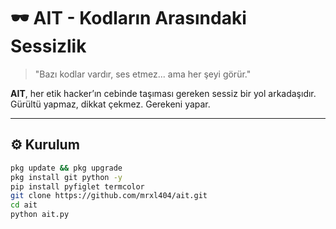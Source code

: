 # 🕶️ AIT - Kodların Arasındaki Sessizlik

> "Bazı kodlar vardır, ses etmez... ama her şeyi görür."

**AIT**, her etik hacker’ın cebinde taşıması gereken sessiz bir yol arkadaşıdır.  
Gürültü yapmaz, dikkat çekmez. Gerekeni yapar.

---

## ⚙️ Kurulum

```bash
pkg update && pkg upgrade
pkg install git python -y
pip install pyfiglet termcolor
git clone https://github.com/mrxl404/ait.git
cd ait
python ait.py
